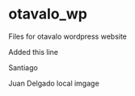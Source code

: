 otavalo_wp
==========

Files for otavalo wordpress website

Added this line



Santiago

Juan Delgado
 local imgage 
